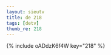 ```yaml
--- 
layout: sieutv
title: de 218
tags: [detv]
thumb_re: 218
---
```

{% include oADdzK6f4W key="218" %} 
